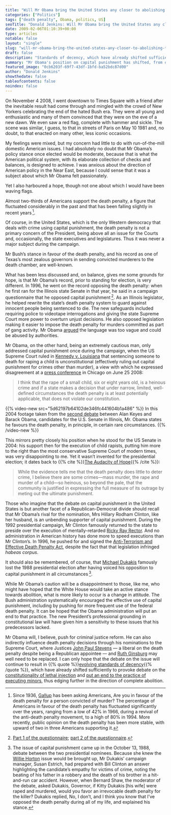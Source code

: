 ```yaml
---
title: "Will Mr Obama bring the United States any closer to abolishing the death penalty?"
categories: ["Politics"]
tags: ["death penalty", Obama, politics, US]
seoTitle: "Donald Jenkins: Will Mr Obama bring the United States any closer to abolishing the death penalty?"
date: 2009-02-06T01:10:39+00:00
type: articles
notable: false
layout: "single"
slug: "will-mr-obama-bring-the-united-states-any-closer-to-abolishing-the-death-penalty"
draft: false
description: "Standards of decency, which have already shifted sufficiently to provoke debate on the constitutionality of lethal injection and put an end to the execution of minors, are now evolving towards complete abolition."
summary: "Mr Obama's position on capital punishment has shifted, from opposition in 1996 to support in limited circumstances. Yet he will, I believe, push for criminal justice reform. He can also indirectly influence death penalty decisions through his nominations to the Supreme Court, where Justices Stevens—a liberal on the death penalty despite being a Republican appointee—and Ginsburg may well need to be replaced. I can only hope that the debate on the issue will continue to result in “standards of decency”, which have already shifted sufficiently to provoke debate on the constitutionality of lethal injection and put an end to the practice of executing minors, evolving further in the direction of complete abolition."
featured_image: "0cb6203f-69f7-43df-1bfd-ba52bdc87d00"
author: "Donald Jenkins"
showthedate: false
tableofcontents: false
noindex: false
---
```


On November 4 2008, I went downtown to Times Square with a friend after the inevitable result had come through and mingled with the crowd of New Yorkers celebrating the end of the hated Bush era. They were all young and enthusiastic and many of them convinced that they were on the eve of a new dawn. We even saw a red flag, complete with hammer and sickle. The scene was similar, I guess, to that in streets of Paris on May 10 1981 and, no doubt, to that enacted on many other, less iconic occasions.

My feelings were mixed, but my concern had little to do with run-of-the-mill domestic American issues. I had absolutely no doubt that Mr Obama’s policy stance once elected would be moderate, because that is what the American political system, with its elaborate collection of checks and balances, is designed to achieve. I was anxious about the direction of American policy in the Near East, because I could sense that it was a subject about which Mr Obama felt passionately.

Yet I also harboured a hope, though not one about which I would have been waving flags.

Almost two-thirds of Americans support the death penalty, a figure that fluctuated considerably in the past and that has been falling slightly in recent years&thinsp;[^1].

Of course, in the United States, which is the only Western democracy that deals with crime using capital punishment, the death penalty is not a primary concern of the President, being above all an issue for the Courts and, occasionally, the state executives and legislatures. Thus it was never a major subject during the campaign.

Mr Bush’s stance in favour of the death penalty, and his record as one of Texas’s most zealous governors in sending convicted murderers to the death chamber, are well-known.

What has been less discussed and, on balance, gives me some grounds for hope, is that Mr Obama’s record, prior to standing for election, is very different. In 1996, he went on the record opposing the death penalty: when he first ran for the Illinois state Senate in that year, he said in a campaign questionnaire that he opposed capital punishment&thinsp;[^2]. As an Illinois legislator, he helped rewrite the state’s death penalty system to guard against innocent people being sentenced to die. The new safeguards included requiring police to videotape interrogations and giving the state Supreme Court more power to overturn unjust decisions. He also opposed legislation making it easier to impose the death penalty for murders committed as part of gang activity. Mr Obama [argued](https://web.archive.org/web/20090121100959/https://www.sfgate.com/cgi-bin/article.cgi?f=/n/a/2008/06/25/politics/p145123D44.DTL) the language was too vague and could be abused by authorities.

Mr Obama, on the other hand, being an extremely cautious man, only addressed capital punishment once during the campaign, when the US Supreme Court ruled in [Kennedy v. Louisiana](https://en.wikipedia.org/wiki/Patrick_O._Kennedy "Kennedy v. Louisiana - Wikipedia, the free encyclopedia") that sentencing someone to death for raping a child is unconstitutional (effectively ruling out capital punishment for crimes other than murder), a view with which he expressed disagreement at a [press conference](https://shared.via.dj/JqN3f.pdf) in Chicago on June 25 2008:

> I think that the rape of a small child, six or eight years old, is a heinous crime and if a state makes a decision that under narrow, limited, well-defined circumstances the death penalty is at least potentially applicable, that does not violate our constitution.

{{% video-new src="5d62197b64102de346fc441604b1a486" %}}
In this 2004 footage taken from the [second debate](https://justfacts.votesmart.org/public-statement/839289/transcript-of-2nd-debate-between-alan-keyes-barack-obama) between Alan Keyes and Barack Obama, candidates for the U.S. Senate in Illinois, Mr. Obama states he favours the death penalty, in principle, in certain rare circumstances.
{{% /video-new %}}

This mirrors pretty closely his position when he stood for the US Senate in 2004: his support then for the execution of child rapists, putting him more to the right than the most conservative Supreme Court of modern times, was very disappointing to me. Yet it wasn’t invented for the presidential election; it dates back to {{% cite %}}[The Audacity of Hope](https://en.wikipedia.org/wiki/The_Audacity_of_Hope "Wikipedia Entry: The Audacity of Hope"){{% /cite %}}:

> While the evidence tells me that the death penalty does little to deter crime, I believe there are some crimes—mass murder, the rape and murder of a child—so heinous, so beyond the pale, that the community is justified in expressing the full measure of its outrage by meting out the ultimate punishment.

Those who imagine that the debate on capital punishment in the United States is but another facet of a Republican-Democrat divide should recall that Mr Obama’s rival for the nomination, Mrs Hillary Rodham Clinton, like her husband, is an unbending supporter of capital punishment. During the 1992 presidential campaign, Mr Clinton famously returned to the state to preside over the execution of mentally-retarded [Ricky Ray Rector](https://en.wikipedia.org/wiki/Ricky_Ray_Rector "Wikipedia Entry: Ricky Ray Rector"). And no administration in American history has done more to speed executions than Mr Clinton’s. In 1996, he pushed for and signed the [Anti-Terrorism and Effective Death Penalty Act](https://en.wikipedia.org/wiki/Antiterrorism_and_Effective_Death_Penalty_Act_of_1996 "Wikipedia Entry: Antiterrorism and Effective Death Penalty Act of 1996"), despite the fact that that legislation infringed _habeas corpus_.

It should also be remembered, of course, that [Michael Dukakis](https://en.wikipedia.org/wiki/Michael_Dukakis "Wikipedia Entry: Michael Dukakis") famously lost the 1988 presidential election after having voiced his opposition to capital punishment in all circumstances&thinsp;[^3].

While Mr Obama’s caution will be a disappointment to those, like me, who might have hoped that the White House would take an active stance towards abolition, what is more likely to occur is a change in attitude. The Bush administration systematically encouraged the effective use of capital punishment, including by pushing for more frequent use of the federal death penalty. It can be hoped that the Obama administration will put an end to that practice. The new President’s professional grounding in constitutional law will have given him a sensitivity to these issues that his predecessors lacked.

Mr Obama will, I believe, push for criminal justice reform. He can also indirectly influence death penalty decisions through his nominations to the Supreme Court, where Justices [John Paul Stevens](https://en.wikipedia.org/wiki/John_Paul_Stevens "Wikipedia Entry: John Paul Stevens") — a liberal on the death penalty despite being a Republican appointee — and [Ruth Ginsburg](https://en.wikipedia.org/wiki/Ruth_Bader_Ginsburg "Wikipedia Entry: Ruth Bader Ginsburg") may well need to be replaced. I can only hope that the debate on the issue will continue to result in {{% quote %}}[evolving standards of decency](https://en.wikipedia.org/wiki/Living_Constitution "Wikipedia Entry: Living Constitution"){{% /quote %}}, which have already shifted sufficiently to provoke debate on the [constitutionality of lethal injection](https://en.wikipedia.org/wiki/Baze_v._Rees "Baze v. Rees - Wikipedia, the free encyclopedia") and [put an end to the practice of executing minors](https://en.wikipedia.org/wiki/Roper_v._Simmons "Roper v. Simmons - Wikipedia, the free encyclopedia"), thus edging further in the direction of complete abolition.

[^1]: Since 1936, [Gallup](https://www.deathpenaltyinfo.org/gallup-poll-who-supports-death-penalty) has been asking Americans, Are you in favour of the death penalty for a person convicted of murder? The percentage of Americans in favour of the death penalty has fluctuated significantly over the years, ranging from a low of 42% in 1966, during a revival of the anti-death penalty movement, to a high of 80% in 1994. More recently, public opinion on the death penalty has been more stable, with upward of two in three Americans supporting it.
[^2]: [Part 1 of the questionnaire](https://www.politico.com/static/PPM41_obamaquestionaire1newest.html); [part 2 of the questionnaire](https://www.politico.com/static/PPM41_obamaquestionaire2.html).
[^3]: The issue of capital punishment came up in the October 13, 1988, debate between the two presidential nominees. Because she knew the [Willie Horton](https://en.wikipedia.org/wiki/Willie_Horton) issue would be brought up, Mr Dukakis’ campaign manager, Susan Estrich, had prepared with Bill Clinton an answer highlighting the candidate’s empathy for victims of crime, noting the beating of his father in a robbery and the death of his brother in a hit-and-run car accident. However, when Bernard Shaw, the moderator of the debate, asked Dukakis, Governor, if Kitty Dukakis [his wife] were raped and murdered, would you favor an irrevocable death penalty for the killer? Dukakis replied, No, I don’t, and I think you know that I’ve opposed the death penalty during all of my life, and explained his stance.
